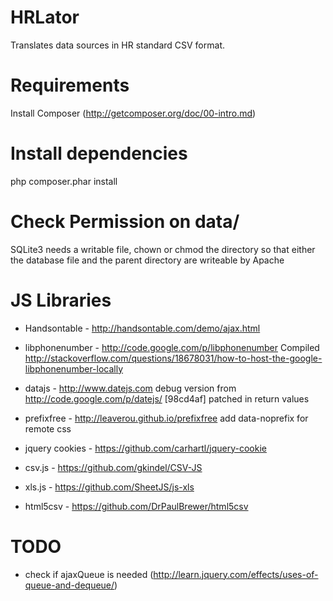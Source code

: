 HRLator
======================

Translates data sources in HR standard CSV format.


# Requirements
Install Composer (http://getcomposer.org/doc/00-intro.md)

# Install dependencies
php composer.phar install

# Check Permission on data/
SQLite3 needs a writable file, chown or chmod the directory so that
either the database file and the parent directory are writeable by Apache

# JS Libraries
* Handsontable - http://handsontable.com/demo/ajax.html
* libphonenumber - http://code.google.com/p/libphonenumber
  Compiled http://stackoverflow.com/questions/18678031/how-to-host-the-google-libphonenumber-locally
* datajs - http://www.datejs.com
  debug version from http://code.google.com/p/datejs/
  [98cd4af] patched in return values
* prefixfree - http://leaverou.github.io/prefixfree
  add data-noprefix for remote css
* jquery cookies - https://github.com/carhartl/jquery-cookie
* csv.js - https://github.com/gkindel/CSV-JS
* xls.js - https://github.com/SheetJS/js-xls

* html5csv - https://github.com/DrPaulBrewer/html5csv

# TODO
* check if ajaxQueue is needed (http://learn.jquery.com/effects/uses-of-queue-and-dequeue/)
